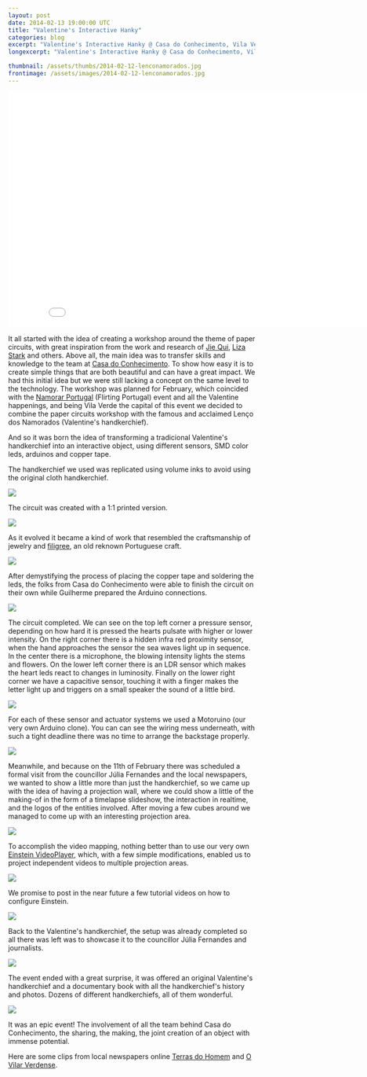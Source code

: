 ```yaml
---
layout: post
date: 2014-02-13 19:00:00 UTC
title: "Valentine's Interactive Hanky"
categories: blog
excerpt: "Valentine's Interactive Hanky @ Casa do Conhecimento, Vila Verde."
longexcerpt: "Valentine's Interactive Hanky @ Casa do Conhecimento, Vila Verde"

thumbnail: /assets/thumbs/2014-02-12-lenconamorados.jpg
frontimage: /assets/images/2014-02-12-lenconamorados.jpg
---
```


<iframe width="853" height="480" src="//www.youtube.com/embed/tAVrpWRQsZc" frameborder="0" allowfullscreen></iframe>

It all started with the idea of creating a workshop around the theme of paper circuits, with great inspiration from the work and research of <a href="http://vimeo.com/user1892233">Jie Qui</a>, <a href="http://lizastark.com/portfolio/paper-circuits/">Liza Stark</a> and others. Above all, the main idea was to transfer skills and knowledge to the team at <a href="http://www.casadoconhecimento.pt/">Casa do Conhecimento</a>. To show how easy it is to create simple things that are both beautiful and can have a great impact. We had this initial idea but we were still lacking a concept on the same level to the technology. The workshop was planned for February, which coincided with the <a href="http://www.namorarportugal.pt/">Namorar Portugal</a> (Flirting Portugal) event and all the Valentine happenings, and being Vila Verde the capital of this event we decided to combine the paper circuits workshop with the famous and acclaimed Lenço dos Namorados (Valentine's handkerchief).

And so it was born the idea of transforming a tradicional Valentine's handkerchief into an interactive object, using different sensors, SMD color leds, arduinos and copper tape.

The handkerchief we used was replicated using volume inks to avoid using the original cloth handkerchief.

<img src="/assets/images/2014-02-12-lenconamorados_1.jpg"/>

The circuit was created with a 1:1 printed version.

<img src="/assets/images/2014-02-12-lenconamorados_2.jpg"/>

As it evolved it became a kind of work that resembled the craftsmanship of jewelry and <a href="http://en.wikipedia.org/wiki/Filigree">filigree</a>, an old reknown Portuguese craft.

<img src="/assets/images/2014-02-12-lenconamorados_3.jpg"/>

After demystifying the process of placing the copper tape and soldering the leds, the folks from Casa do Conhecimento were able to finish the circuit on their own while Guilherme prepared the Arduino connections.

<img src="/assets/images/2014-02-12-lenconamorados_4.jpg"/>

The circuit completed. We can see on the top left corner a pressure sensor, depending on how hard it is pressed the hearts pulsate with higher or lower intensity. On the right corner there is a hidden infra red proximity sensor, when the hand approaches the sensor the sea waves light up in sequence. In the center there is a microphone, the blowing intensity lights the stems and flowers. On the lower left corner there is an LDR sensor which makes the heart leds react to changes in luminosity. Finally on the lower right corner we have a capacitive sensor, touching it with a finger makes the letter light up and triggers on a small speaker the sound of a little bird.

<img src="/assets/images/2014-02-12-lenconamorados_5.jpg"/>

For each of these sensor and actuator systems we used a Motoruino (our very own Arduino clone). You can can see the wiring mess underneath, with such a tight deadline there was no time to arrange the backstage properly.

<img src="/assets/images/2014-02-12-lenconamorados_6.jpg"/>

Meanwhile, and because on the 11th of February there was scheduled a formal visit from the councillor Júlia Fernandes and the local newspapers, we wanted to show a little more than just the handkerchief, so we came up with the idea of having a projection wall, where we could show a little of the making-of in the form of a timelapse slideshow, the interaction in realtime, and the logos of the entities involved. After moving a few cubes around we managed to come up with an interesting projection area.

<img src="/assets/images/2014-02-12-lenconamorados_7.jpg"/>

To accomplish the video mapping, nothing better than to use our very own <a href="http://artica.cc/einstein/">Einstein VideoPlayer</a>, which, with a few simple modifications, enabled us to project independent videos to multiple projection areas.

<img src="/assets/images/2014-02-12-lenconamorados_8.jpg"/>

We promise to post in the near future a few tutorial videos on how to configure Einstein.

<img src="/assets/images/2014-02-12-lenconamorados_9.jpg"/>

Back to the Valentine's handkerchief, the setup was already completed so all there was left was to showcase it to the councillor Júlia Fernandes and journalists.

<img src="/assets/images/2014-02-12-lenconamorados_10.jpg"/>

The event ended with a great surprise, it was offered an original Valentine's handkerchief and a documentary book with all the handkerchief's history and photos. Dozens of different handkerchiefs, all of them wonderful.

<img src="/assets/images/2014-02-12-lenconamorados_11.jpg"/>

It was an epic event! The involvement of all the team behind Casa do Conhecimento, the sharing, the making, the joint creation of an object with immense potential.

Here are some clips from local newspapers online <a href="http://www.terrasdohomem.com/pagina/seccao/17/noticia/13110">Terras do Homem</a> and <a href="http://www.ovilaverdense.com/noticia.php?n=7629">O Vilar Verdense</a>.




